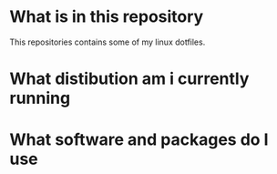 # What is in this repository

This repositories contains some of my linux dotfiles.

# What distibution am i currently running

# What software and packages do I use